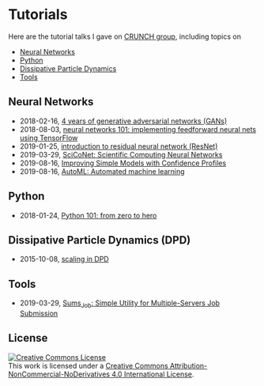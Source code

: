 # Tutorials

Here are the tutorial talks I gave on [CRUNCH group](https://www.brown.edu/research/projects/crunch/home), including topics on
- [Neural Networks](#neural-networks)
- [Python](#python)
- [Dissipative Particle Dynamics](#dissipative-particle-dynamics-dpd)
- [Tools](#tools)

## Neural Networks

- 2018-02-16, [4 years of generative adversarial networks (GANs)](20180216_GAN/gan.pdf)
- 2018-08-03, [neural networks 101: implementing feedforward neural nets using TensorFlow](20180803_neural_network/nn_tutorial.pdf)
- 2019-01-25, [introduction to residual neural network (ResNet)](20190125_ResNet/ResNet.pdf)
- 2019-03-29, [SciCoNet: Scientific Computing Neural Networks](20190329_sciconet/sciconet.pdf)
- 2019-08-16, [Improving Simple Models with Confidence Profiles](20190816_ProfWeight/ProfWeight.pdf)
- 2019-08-16, [AutoML: Automated machine learning](20190816_autoML/autoML.pdf)

## Python

- 2018-01-24, [Python 101: from zero to hero](20180124_Python/python_tutorial.pdf)

## Dissipative Particle Dynamics (DPD)

- 2015-10-08, [scaling in DPD](20151008_DPD_scaling/DPD_scaling.pdf)

## Tools

- 2019-03-29, [Sums<sub>Job</sub>: Simple Utility for Multiple-Servers Job Submission](20190329_sumsjob/sumsjob.pdf)

## License

<a rel="license" href="http://creativecommons.org/licenses/by-nc-nd/4.0/"><img alt="Creative Commons License" style="border-width:0" src="https://i.creativecommons.org/l/by-nc-nd/4.0/88x31.png" /></a><br />This work is licensed under a <a rel="license" href="http://creativecommons.org/licenses/by-nc-nd/4.0/">Creative Commons Attribution-NonCommercial-NoDerivatives 4.0 International License</a>.
